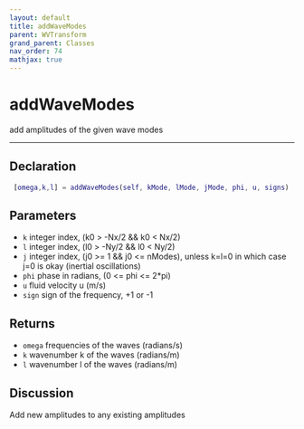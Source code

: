 ```yaml
---
layout: default
title: addWaveModes
parent: WVTransform
grand_parent: Classes
nav_order: 74
mathjax: true
---
```


#  addWaveModes

add amplitudes of the given wave modes


---

## Declaration
```matlab
 [omega,k,l] = addWaveModes(self, kMode, lMode, jMode, phi, u, signs)
```
## Parameters
+ `k`  integer index, (k0 > -Nx/2 && k0 < Nx/2)
+ `l`  integer index, (l0 > -Ny/2 && l0 < Ny/2)
+ `j`  integer index, (j0 >= 1 && j0 <= nModes), unless k=l=0 in which case j=0 is okay (inertial oscillations)
+ `phi`  phase in radians, (0 <= phi <= 2*pi)
+ `u`  fluid velocity u (m/s)
+ `sign`  sign of the frequency, +1 or -1

## Returns
+ `omega`  frequencies of the waves (radians/s)
+ `k`  wavenumber k of the waves (radians/m)
+ `l`  wavenumber l of the waves (radians/m)

## Discussion

  Add new amplitudes to any existing amplitudes
                      
